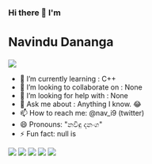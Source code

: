 

<p>
<h3> Hi there 👋 I'm <span><h2>Navindu Dananga</h2></span></h3><span><img src="https://visitor-badge.laobi.icu/badge?page_id=krypto-i9" /></span>
</p>

- 🌱 I’m currently learning : C++
- 👯 I’m looking to collaborate on : None 
- 🤔 I’m looking for help with : None
- 💬 Ask me about : Anything I know. 😂 
- 📫 How to reach me: @nav_i9 (twitter)
- 😄 Pronouns: "නවිඳු දනංග"
- ⚡ Fun fact: null is

<p>
<img src="https://img.shields.io/static/v1?message=C&logo=c&labelColor=000000&color=A8B9CC&logoColor=A8B9CC&style=for-the-badge&label=%20" /> 
<img src="https://img.shields.io/static/v1?message=C%2B%2B&logo=c%2B%2B&labelColor=000000&color=00599C&logoColor=00599C&style=for-the-badge&label=%20" /> 
<img src="https://img.shields.io/static/v1?message=JAVASCRIPT&logo=javascript&labelColor=000000&color=F7DF1E&logoColor=F7DF1E&style=for-the-badge&label=%20" /> 
<img src="https://img.shields.io/static/v1?message=HTML&logo=html5&labelColor=000000&color=E34F26&logoColor=E34F26&style=for-the-badge&label=%20" /> 
<img src="https://img.shields.io/static/v1?message=CSS&logo=css3&labelColor=000000&color=1572B6&logoColor=1572B6&style=for-the-badge&label=%20" />
</p>
